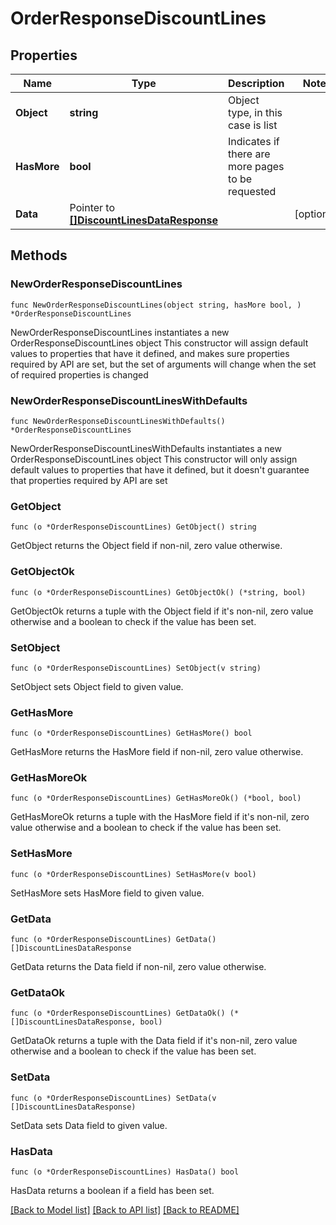 # OrderResponseDiscountLines

## Properties

Name | Type | Description | Notes
------------ | ------------- | ------------- | -------------
**Object** | **string** | Object type, in this case is list | 
**HasMore** | **bool** | Indicates if there are more pages to be requested | 
**Data** | Pointer to [**[]DiscountLinesDataResponse**](DiscountLinesDataResponse.md) |  | [optional] 

## Methods

### NewOrderResponseDiscountLines

`func NewOrderResponseDiscountLines(object string, hasMore bool, ) *OrderResponseDiscountLines`

NewOrderResponseDiscountLines instantiates a new OrderResponseDiscountLines object
This constructor will assign default values to properties that have it defined,
and makes sure properties required by API are set, but the set of arguments
will change when the set of required properties is changed

### NewOrderResponseDiscountLinesWithDefaults

`func NewOrderResponseDiscountLinesWithDefaults() *OrderResponseDiscountLines`

NewOrderResponseDiscountLinesWithDefaults instantiates a new OrderResponseDiscountLines object
This constructor will only assign default values to properties that have it defined,
but it doesn't guarantee that properties required by API are set

### GetObject

`func (o *OrderResponseDiscountLines) GetObject() string`

GetObject returns the Object field if non-nil, zero value otherwise.

### GetObjectOk

`func (o *OrderResponseDiscountLines) GetObjectOk() (*string, bool)`

GetObjectOk returns a tuple with the Object field if it's non-nil, zero value otherwise
and a boolean to check if the value has been set.

### SetObject

`func (o *OrderResponseDiscountLines) SetObject(v string)`

SetObject sets Object field to given value.


### GetHasMore

`func (o *OrderResponseDiscountLines) GetHasMore() bool`

GetHasMore returns the HasMore field if non-nil, zero value otherwise.

### GetHasMoreOk

`func (o *OrderResponseDiscountLines) GetHasMoreOk() (*bool, bool)`

GetHasMoreOk returns a tuple with the HasMore field if it's non-nil, zero value otherwise
and a boolean to check if the value has been set.

### SetHasMore

`func (o *OrderResponseDiscountLines) SetHasMore(v bool)`

SetHasMore sets HasMore field to given value.


### GetData

`func (o *OrderResponseDiscountLines) GetData() []DiscountLinesDataResponse`

GetData returns the Data field if non-nil, zero value otherwise.

### GetDataOk

`func (o *OrderResponseDiscountLines) GetDataOk() (*[]DiscountLinesDataResponse, bool)`

GetDataOk returns a tuple with the Data field if it's non-nil, zero value otherwise
and a boolean to check if the value has been set.

### SetData

`func (o *OrderResponseDiscountLines) SetData(v []DiscountLinesDataResponse)`

SetData sets Data field to given value.

### HasData

`func (o *OrderResponseDiscountLines) HasData() bool`

HasData returns a boolean if a field has been set.


[[Back to Model list]](../README.md#documentation-for-models) [[Back to API list]](../README.md#documentation-for-api-endpoints) [[Back to README]](../README.md)


